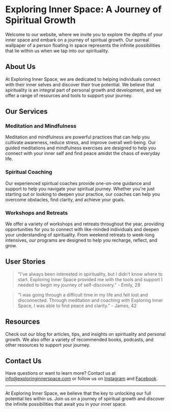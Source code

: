 <!--
Write me content for website with wallpaper which alt text is:

"A surreal image of a person floating in space for a spirituality or personal growth website"

The name/title of the page should not be 1:1 copy of the alt text but rather a real content of the website which is using this wallpaper.

- Use markdown format 
- Start with the heading
- The content should look like a real website 
- Include real sections like references, contact, user stories, etc. use things relevant to the page purpose.
- Feel free to use structure like headings, bullets, numbering, blockquotes, paragraphs, horizontal lines, etc.
- You can use formatting like bold or _italic_
- You can include UTF-8 emojis
- Links should be only #hash anchors (and you can refer to the document itself)
- Do not include images
-->

<!--font:Montserrat-->

# Exploring Inner Space: A Journey of Spiritual Growth

Welcome to our website, where we invite you to explore the depths of your inner space and embark on a journey of spiritual growth. Our surreal wallpaper of a person floating in space represents the infinite possibilities that lie within us when we tap into our spirituality.

## About Us

At Exploring Inner Space, we are dedicated to helping individuals connect with their inner selves and discover their true potential. We believe that spirituality is an integral part of personal growth and development, and we offer a range of resources and tools to support your journey.

## Our Services

### Meditation and Mindfulness

Meditation and mindfulness are powerful practices that can help you cultivate awareness, reduce stress, and improve overall well-being. Our guided meditations and mindfulness exercises are designed to help you connect with your inner self and find peace amidst the chaos of everyday life.

### Spiritual Coaching

Our experienced spiritual coaches provide one-on-one guidance and support to help you navigate your spiritual journey. Whether you're just starting out or looking to deepen your practice, our coaches can help you overcome obstacles, find clarity, and achieve your goals.

### Workshops and Retreats

We offer a variety of workshops and retreats throughout the year, providing opportunities for you to connect with like-minded individuals and deepen your understanding of spirituality. From weekend retreats to week-long intensives, our programs are designed to help you recharge, reflect, and grow.

## User Stories

> "I've always been interested in spirituality, but I didn't know where to start. Exploring Inner Space provided me with the tools and support I needed to begin my journey of self-discovery." - Emily, 28

> "I was going through a difficult time in my life and felt lost and disconnected. Through meditation and coaching with Exploring Inner Space, I was able to find peace and clarity." - James, 42

## Resources

Check out our blog for articles, tips, and insights on spirituality and personal growth. We also offer a variety of recommended books, podcasts, and other resources to support your journey.

## Contact Us

Have questions or want to learn more? Contact us at [info@exploringinnerspace.com](mailto:info@exploringinnerspace.com) or follow us on [Instagram](#) and [Facebook](#).

---

At Exploring Inner Space, we believe that the key to unlocking our full potential lies within us. Join us on a journey of spiritual growth and discover the infinite possibilities that await you in your inner space.
